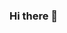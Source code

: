 ### Hi there 👋

<!--
**Fahimalim7/Fahimalim7** is a ✨ _special_ ✨ repository because its `README.md` (this file) appears on your GitHub profile.

Here are some ideas to get you started:

- 🔭 I’m currently working on 
- 🌱 I’m currently learning 
- 👯 I’m looking to collaborate on 
- 🤔 I’m looking for help with 
- 💬 Ask me about 
- 📫 Reach me here fahimalim.f@gmail.com 
- ⚡ Fun fact: football enthusiastic
-->
